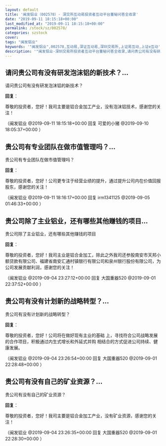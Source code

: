 ```yaml
---
layout: default
title: '闽发铝业（002578）- 深交所互动易投资者互动平台董秘问答全收录'
date: "2019-09-11 18:15:18+00:00"
last_modified_at: "2019-09-11 18:15:18+00:00"
permalink: /stock/sz/002578/
categories: szstock
cover: 
tags: "闽发铝业"
keywords: '"闽发铝业",002578,互动易,深证互动易,深圳交易所,上证易互动,上证e互动'
description: '"闽发铝业-深圳交易所投资者互动平台董秘问答全收录,请问贵公司有没有研发泡沫铝的新技术？"'
---
```


## 请问贵公司有没有研发泡沫铝的新技术？...

请问贵公司有没有研发泡沫铝的新技术？

**回复**：

尊敬的投资者，您好！我司主要是铝合金加工产业，没有泡沫铝技术，感谢您的关注！ 

（闽发铝业  @2019-09-11 18:15:18+00:00 回复 可爱的小猪  @2019-09-10 18:05:37+00:00 ）

## 贵公司有专业团队在做市值管理吗？...

贵公司有专业团队在做市值管理吗？

**回复**：

尊敬的投资者，您好！公司更专注于经营业绩的提升，通过提升公司内在价值回报股东，感谢您的关注！ 

（闽发铝业  @2019-09-11 18:16:17+00:00 回复 irm1341125  @2019-09-05 01:46:33+00:00 ）

## 贵公司除了主业铝业，还有哪些其他赚钱的项目...

贵公司除了主业铝业，还有哪些其他赚钱的项目

**回复**：

尊敬的投资者，您好！我司主业是铝合金加工，除此之外我司还参股南安市天邦小额贷款有限公司、福建省南安汇通村镇银行有限公司和泉州银行股份有限公司，为公司发展贡献利润，感谢您的关注！ 

（闽发铝业  @2019-09-04 23:27:12+00:00 回复 大国重器520  @2019-09-01 22:37:52+00:00 ）

## 贵公司有没有计划新的战略转型？...

贵公司有没有计划新的战略转型？

**回复**：

尊敬的投资者，您好！公司将在做好现有主业的基础 上，寻找符合公司战略发展的合作项目，积极通过内生式增长和外延式并购 相结合的方式促进公司持续、健康发展。 

（闽发铝业  @2019-09-04 23:26:54+00:00 回复 大国重器520  @2019-09-01 22:28:48+00:00 ）

## 贵公司有没有自己的矿业资源？...

贵公司有没有自己的矿业资源？

**回复**：

尊敬的投资者，您好！我司主要是铝合金加工产业，没有矿业资源，感谢您的关注！ 

（闽发铝业  @2019-09-04 23:26:35+00:00 回复 大国重器520  @2019-09-01 22:28:30+00:00 ）

